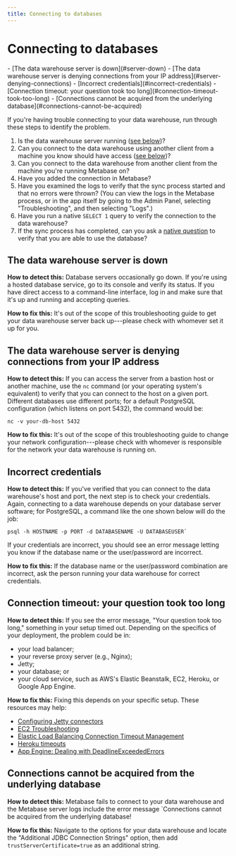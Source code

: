 ```yaml
---
title: Connecting to databases
---
```


# Connecting to databases

<div class='doc-toc' markdown=1>
- [The data warehouse server is down](#server-down)
- [The data warehouse server is denying connections from your IP address](#server-denying-connections)
- [Incorrect credentials](#incorrect-credentials)
- [Connection timeout: your question took too long](#connection-timeout-took-too-long)
- [Connections cannot be acquired from the underlying database](#connections-cannot-be-acquired)
</div>

If you're having trouble connecting to your data warehouse, run through these steps to identify the problem.

1. Is the data warehouse server running ([see below](#server-down))?
2. Can you connect to the data warehouse using another client from a machine you know should have access ([see below](#server-denying-connections))?
3. Can you connect to the data warehouse from another client from the machine you're running Metabase on?
4. Have you added the connection in Metabase?
5. Have you examined the logs to verify that the sync process started and that no errors were thrown? (You can view the logs in the Metabase process, or in the app itself by going to the Admin Panel, selecting "Troubleshooting", and then selecting "Logs".)
6. Have you run a native `SELECT 1` query to verify the connection to the data warehouse?
7. If the sync process has completed, can you ask a [native question][native-question] to verify that you are able to use the database?

<h2 id="server-down">The data warehouse server is down</h2>

**How to detect this:** Database servers occasionally go down. If you're using a hosted database service, go to its console and verify its status. If you have direct access to a command-line interface, log in and make sure that it's up and running and accepting queries.

**How to fix this:** It's out of the scope of this troubleshooting guide to get your data warehouse server back up---please check with whomever set it up for you.

<h2 id="server-denying-connections">The data warehouse server is denying connections from your IP address</h2>

**How to detect this:** If you can access the server from a bastion host or another machine, use the `nc` command (or your operating system's equivalent) to verify that you can connect to the host on a given port. Different databases use different ports; for a default PostgreSQL configuration (which listens on port 5432), the command would be:

```
nc -v your-db-host 5432
```

**How to fix this:** It's out of the scope of this troubleshooting guide to change your network configuration---please check with whomever is responsible for the network your data warehouse is running on.

<h2 id="incorrect-credentials">Incorrect credentials</h2>

**How to detect this:** If you've verified that you can connect to the data warehouse's host and port, the next step is to check your credentials. Again, connecting to a data warehouse depends on your database server software; for PostgreSQL, a command like the one shown below will do the job:

```
psql -h HOSTNAME -p PORT -d DATABASENAME -U DATABASEUSER`
```

If your credentials are incorrect, you should see an error message letting you know if the database name or the user/password are incorrect.

**How to fix this:** If the database name or the user/password combination are incorrect, ask the person running your data warehouse for correct credentials.

<h2 id="connection-timeout-took-too-long">Connection timeout: your question took too long</h2>

**How to detect this:** If you see the error message, "Your question took too long," something in your setup timed out. Depending on the specifics of your deployment, the problem could be in:

- your load balancer;
- your reverse proxy server (e.g., Nginx);
- Jetty;
- your database; or
- your cloud service, such as AWS's Elastic Beanstalk, EC2, Heroku, or Google App Engine.

**How to fix this:** Fixing this depends on your specific setup. These resources may help:

- [Configuring Jetty connectors][configuring-jetty]
- [EC2 Troubleshooting][ec2-troubleshooting]
- [Elastic Load Balancing Connection Timeout Management][elb-timeout]
- [Heroku timeouts][heroku-timeout]
- [App Engine: Dealing with DeadlineExceededErrors][app-engine-timeout]

<h2 id="connections-cannot-be-acquired">Connections cannot be acquired from the underlying database</h2>

**How to detect this:** Metabase fails to connect to your data warehouse and the Metabase server logs include the error message `Connections cannot be acquired from the underlying database!

**How to fix this:** Navigate to the options for your data warehouse and locate the "Additional JDBC Connection Strings" option, then add `trustServerCertificate=true` as an additional string.

[app-engine-timeout]: https://cloud.google.com/appengine/articles/deadlineexceedederrors
[configuring-jetty]: https://www.eclipse.org/jetty/documentation/current/configuring-connectors.html
[ec2-troubleshooting]: https://docs.aws.amazon.com/AWSEC2/latest/UserGuide/TroubleshootingInstancesConnecting.html
[elb-timeout]: https://aws.amazon.com/blogs/aws/elb-idle-timeout-control/
[heroku-timeout]: https://devcenter.heroku.com/articles/request-timeout
[native-question]: ../users-guide/writing-sql.html